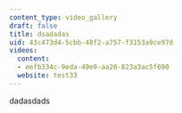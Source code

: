```yaml
---
content_type: video_gallery
draft: false
title: dsadadas
uid: 43c473d4-5cbb-48f2-a757-f3153a9ce97d
videos:
  content:
  - eefb334c-9eda-49e9-aa20-823a3ac5f690
  website: test33
---
```

dadasdads
